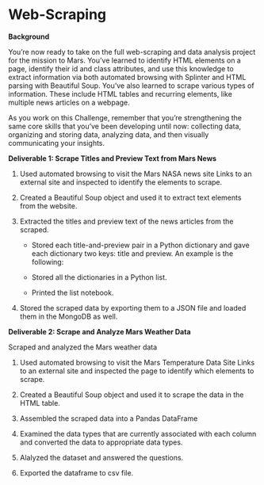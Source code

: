# Web-Scraping

**Background**

You’re now ready to take on the full web-scraping and data analysis project for the mission to Mars. You’ve learned to identify HTML elements on a page, identify their id and class attributes, and use this knowledge to extract information via both automated browsing with Splinter and HTML parsing with Beautiful Soup. You’ve also learned to scrape various types of information. These include HTML tables and recurring elements, like multiple news articles on a webpage.

As you work on this Challenge, remember that you’re strengthening the same core skills that you’ve been developing until now: collecting data, organizing and storing data, analyzing data, and then visually communicating your insights.

**Deliverable 1: Scrape Titles and Preview Text from Mars News**

1. Used automated browsing to visit the Mars NASA news site Links to an external site and inspected to identify the elements to scrape.

2. Created a Beautiful Soup object and used it to extract text elements from the website.

3. Extracted the titles and preview text of the news articles from the scraped.

   * Stored each title-and-preview pair in a Python dictionary and gave each dictionary two keys: title and preview.
     An example is the following:
     
   * Stored all the dictionaries in a Python list.

   * Printed the list notebook.
  
4. Stored the scraped data by exporting them to a JSON file and loaded them in the MongoDB as well.
  
**Deliverable 2: Scrape and Analyze Mars Weather Data**
  
  Scraped and analyzed the Mars weather data
  
   1. Used automated browsing to visit the Mars Temperature Data Site Links to an external site and inspected the page to identify which elements to scrape.
  
   2. Created a Beautiful Soup object and used it to scrape the data in the HTML table.
  
   3. Assembled the scraped data into a Pandas DataFrame
  
   4. Examined the data types that are currently associated with each column and converted the data to appropriate data types.
  
   5. Alalyzed the dataset and answered the questions.
  
   6. Exported the dataframe to csv file.
   

